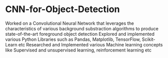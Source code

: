 # CNN-for-Object-Detection
Worked on a Convolutional Neural Network that leverages the characteristics of various background substraction algorithms to produce state-of-the-art foreground object detection
Explored and implemented various Python Libraries such as Pandas, Matplotlib, TensorFlow, Scikit-Learn etc
Researched and Implemented various Machine learning concepts like Supervised and unsupervised learning, reinforcement learning etc
